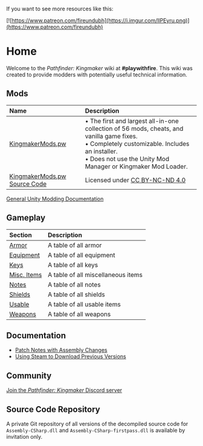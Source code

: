 <!-- TITLE: Pathfinder: Kingmaker -->
<!-- SUBTITLE: Pathfinder: Kingmaker -->

If you want to see more resources like this:

[![https://www.patreon.com/fireundubh](https://i.imgur.com/llPEyru.png)](https://www.patreon.com/fireundubh)

# Home
Welcome to the *Pathfinder: Kingmaker* wiki at **#playwithfire**. This wiki was created to provide modders with potentially useful technical information.

## Mods

Name | Description
:--- | :---
[KingmakerMods.pw](https://www.nexusmods.com/pathfinderkingmaker/mods/32) | &bull; The first and largest all-in-one collection of 56 mods, cheats, and vanilla game fixes.<br>&bull; Completely customizable. Includes an installer.<br>&bull; Does not use the Unity Mod Manager or Kingmaker Mod Loader.
[KingmakerMods.pw Source Code](https://github.com/fireundubh/KingmakerMods.pw) | Licensed under [CC BY-NC-ND 4.0](https://creativecommons.org/licenses/by-nc-nd/4.0/)

[General Unity Modding Documentation](https://wiki.fireundubh.com/unity)

## Gameplay

Section | Description
:--- | :---
[Armor](kingmaker/armor) | A table of all armor
[Equipment](kingmaker/equipment) | A table of all equipment
[Keys](kingmaker/keys) | A table of all keys
[Misc. Items](kingmaker/misc-items) | A table of all miscellaneous items
[Notes](kingmaker/notes) | A table of all notes
[Shields](kingmaker/shields) | A table of all shields
[Usable](kingmaker/usable) | A table of all usable items
[Weapons](kingmaker/weapons) | A table of all weapons

## Documentation

* [Patch Notes with Assembly Changes](kingmaker/patch-notes)
* [Using Steam to Download Previous Versions](/steam-console)

## Community

[Join the _Pathfinder: Kingmaker_ Discord server](https://discord.gg/E5pe74u)

## Source Code Repository

A private Git repository of all versions of the decompiled source code for `Assembly-CSharp.dll` and `Assembly-CSharp-firstpass.dll` is available by invitation only.